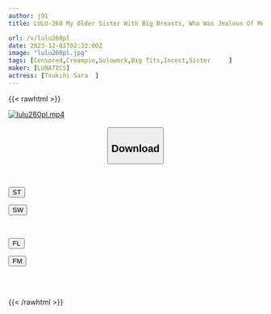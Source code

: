 ```yaml
---
author: j91
title: LULU-260 My Older Sister With Big Breasts, Who Was Jealous Of Me Having A Girlfriend For The First Time, Relentlessly Tortured My Crunchy Nipples, Made Me Cum, And Squeezed My Sperm Over And Over Again. Tsukihi Sara

url: /v/lulu260pl
date: 2023-12-01T02:33:00Z
image: "lulu260pl.jpg"
tags: [Censored,Creampie,Solowork,Big Tits,Incest,Sister	 ]
maker: [LUNATICS]
actress: [Tsukihi Sara  ]
---
```



{{< rawhtml >}}

<div class="video" data-videoid="92Pe6BDR1rSoYk">
    <a href="javascript:;">
        <img src="/v/lulu260pl/lulu260pl.jpg" width="WIDTH" height="HEIGHT" alt="lulu260pl.mp4" loading="lazy">
    </a>
</div>

<script type="text/javascript" src="https://j91.asia/asset/on-demand-st.js"></script>

<br>
  <link rel="stylesheet" href="https://j91.asia/asset/bs5.css">
  
  <center>
  <button class="btn btn-primary" type="button" data-bs-toggle="collapse" data-bs-target=".multi-collapse" aria-expanded="false" aria-controls="multiCollapseExample1 multiCollapseExample2"><h2>Download</h2></button></center>
</p>
<div class="row">
  <div class="col">
    <div class="collapse multi-collapse" id="multiCollapseExample1">
      <div class="card card-body">
	      	      <br>
<div class="buttons">  
<p><a href="https://streamtape.to/v/92Pe6BDR1rSoYk" target="_blank"><button class="btn-hover color-3"><i class="fa fa-download"></i> ST</button></a></p>
<p><a href="https://flaswish.com/x7v2fssfbcha" target="_blank"><button class="btn-hover color-2"><i class="fa fa-download"></i> SW</button></a></p></div>
    </div>
  </div>
</div>
  <div class="col">
    <div class="collapse multi-collapse" id="multiCollapseExample2">
      <div class="card card-body">
	      <br>
<div class="buttons">
<p><a href="javascript:;" target="_blank"><button class="btn-hover color-9"><i class="fa fa-download"></i> FL</button></a></p>
<p><a href="javascript:;" target="_blank"><button class="btn-hover color-8"><i class="fa fa-download"></i> FM</button></a></p></div>
<br><br>
      </div>
    </div>
  </div>
</div>

{{< /rawhtml >}}